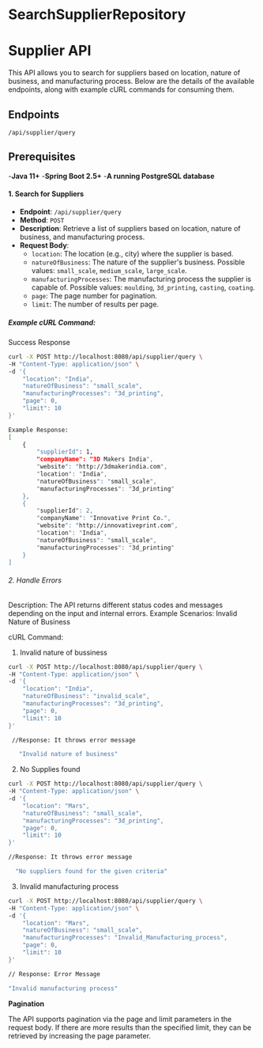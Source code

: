 # SearchSupplierRepository

# Supplier API

This API allows you to search for suppliers based on location, nature of business, and manufacturing process. Below are the details of the available endpoints, along with example cURL commands for consuming them.

## Endpoints
 `/api/supplier/query`

## **Prerequisites**
-**Java 11+**
-**Spring Boot 2.5+**
-**A running PostgreSQL database**

#### 1. Search for Suppliers

- **Endpoint**: `/api/supplier/query`
- **Method**: `POST`
- **Description**: Retrieve a list of suppliers based on location, nature of business, and manufacturing process.
- **Request Body**:
  - `location`: The location (e.g., city) where the supplier is based.
  - `natureOfBusiness`: The nature of the supplier's business. Possible values: `small_scale`, `medium_scale`, `large_scale`.
  - `manufacturingProcesses`: The manufacturing process the supplier is capable of. Possible values: `moulding`, `3d_printing`, `casting`, `coating`.
  - `page`: The page number for pagination.
  - `limit`: The number of results per page.

##### Example cURL Command:
Success Response
```bash
curl -X POST http://localhost:8080/api/supplier/query \
-H "Content-Type: application/json" \
-d '{
    "location": "India",
    "natureOfBusiness": "small_scale",
    "manufacturingProcesses": "3d_printing",
    "page": 0,
    "limit": 10
}'

Example Response:
[
    {
        "supplierId": 1,
        "companyName": "3D Makers India",
        "website": "http://3dmakerindia.com",
        "location": "India",
        "natureOfBusiness": "small_scale",
        "manufacturingProcesses": "3d_printing"
    },
    {
        "supplierId": 2,
        "companyName": "Innovative Print Co.",
        "website": "http://innovativeprint.com",
        "location": "India",
        "natureOfBusiness": "small_scale",
        "manufacturingProcesses": "3d_printing"
    }
]
```

###### 2. Handle Errors
Description: The API returns different status codes and messages depending on the input and internal errors.
Example Scenarios:
Invalid Nature of Business

cURL Command:
1. Invalid nature of bussiness
```bash
curl -X POST http://localhost:8080/api/supplier/query \
-H "Content-Type: application/json" \
-d '{
    "location": "India",
    "natureOfBusiness": "invalid_scale",
    "manufacturingProcesses": "3d_printing",
    "page": 0,
    "limit": 10
}'

 //Response: It throws error message

   "Invalid nature of business"
```

2. No Supplies found
```bash
curl -X POST http://localhost:8080/api/supplier/query \
-H "Content-Type: application/json" \
-d '{
    "location": "Mars",
    "natureOfBusiness": "small_scale",
    "manufacturingProcesses": "3d_printing",
    "page": 0,
    "limit": 10
}'

//Response: It throws error message

  "No suppliers found for the given criteria"
```
3. Invalid manufacturing process
```bash
curl -X POST http://localhost:8080/api/supplier/query \
-H "Content-Type: application/json" \
-d '{
    "location": "Mars",
    "natureOfBusiness": "small_scale",
    "manufacturingProcesses": "Invalid_Manufacturing_process",
    "page": 0,
    "limit": 10
}'

// Response: Error Message

"Invalid manufacturing process"

```

**Pagination**

The API supports pagination via the page and limit parameters in the request body. If there are more results than the specified limit, they can be retrieved by increasing the page parameter.

